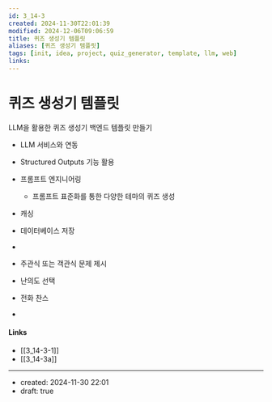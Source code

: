 ```yaml
---
id: 3_14-3
created: 2024-11-30T22:01:39
modified: 2024-12-06T09:06:59
title: 퀴즈 생성기 템플릿
aliases: [퀴즈 생성기 템플릿]
tags: [init, idea, project, quiz_generator, template, llm, web]
links:
---
```

# 퀴즈 생성기 템플릿

LLM을 활용한 퀴즈 생성기 백엔드 템플릿 만들기
- LLM 서비스와 연동
- Structured Outputs 기능 활용
- 프롬프트 엔지니어링
	- 프롬프트 표준화를 통한 다양한 테마의 퀴즈 생성
- 캐싱
- 데이터베이스 저장
- 

- 주관식 또는 객관식 문제 제시
- 난의도 선택
- 전화 찬스
- 

#### Links

- [[3_14-3-1]]
- [[3_14-3a]]

---
- created: 2024-11-30 22:01
- draft: true
